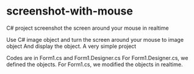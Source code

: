 # screenshot-with-mouse
C# project screenshot the screen around your mouse in realtime

Use C# image object and turn the screen around your mouse to image object
And display the object.
A very simple project

Codes are in Form1.cs and Form1.Designer.cs
For Form1.Designer.cs, we defined the objects.
For Form1.cs, we modified the objects in realtime.

